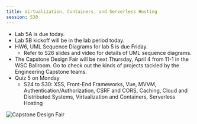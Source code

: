 ```yaml
---
title: Virtualization, Containers, and Serverless Hosting
session: S30
---
```


* Lab 5A is due today.
* Lab 5B kickoff will be in the lab period today.
* HW6, UML Sequence Diagrams for lab 5 is due Friday.
    * Refer to S26 slides and video for details of UML sequence diagrams.
* The Capstone Design Fair will be next Thursday, April 4 from 11-1 in the WSC Ballroom. Go to check out the kinds of projects tackled by the Engineering Capstone teams.
* Quiz 5 on Monday
    * S24 to S30: XSS, Front-End Frameworks, Vue, MVVM, Authentication/Authorization, CSRF and CORS, Caching, Cloud and Distributed Systems, Virtualization and Containers, Serverless Hosting

![Capstone Design Fair](images/2024-Capstone-Design-Fair.jpg)
